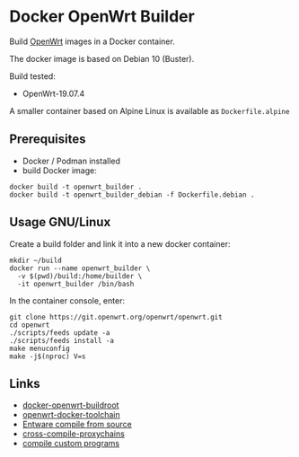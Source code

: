 # Docker OpenWrt Builder

Build [OpenWrt](https://openwrt.org/) images in a Docker container. 

The docker image is based on Debian 10 (Buster).

Build tested:

- OpenWrt-19.07.4

A smaller container based on Alpine Linux is available as `Dockerfile.alpine`

## Prerequisites

* Docker / Podman installed
* build Docker image:

```
docker build -t openwrt_builder .
docker build -t openwrt_builder_debian -f Dockerfile.debian .
```

## Usage GNU/Linux

Create a build folder and link it into a new docker container:
```
mkdir ~/build
docker run --name openwrt_builder \
  -v $(pwd)/build:/home/builder \
  -it openwrt_builder /bin/bash
```

In the container console, enter:
```
git clone https://git.openwrt.org/openwrt/openwrt.git
cd openwrt
./scripts/feeds update -a
./scripts/feeds install -a
make menuconfig
make -j$(nproc) V=s
```

## Links
* [docker-openwrt-buildroot](https://github.com/noonien/docker-openwrt-buildroot)
* [openwrt-docker-toolchain](https://github.com/mchsk/openwrt-docker-toolchain)
* [Entware compile from source](https://github.com/Entware/Entware/wiki/Compile-packages-from-sources)
* [cross-compile-proxychains](https://www.snbforums.com/threads/solution-cross-compile-proxychains-ng-entware-package-via-debian-live-dvd.76960)
* [compile custom programs](https://github.com/RMerl/asuswrt-merlin.ng/wiki/Compile-custom-programs-from-source)
